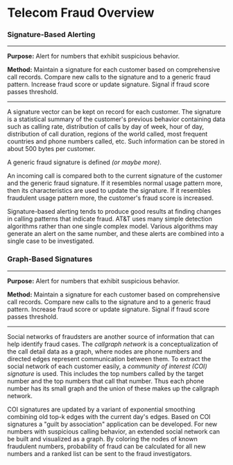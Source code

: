 # Telecom Fraud Overview

### Signature-Based Alerting

<hr>

**Purpose:** Alert for numbers that exhibit suspicious behavior.

**Method:** Maintain a signature for each customer based on comprehensive
call records. Compare new calls to the signature and to a generic fraud
pattern. Increase fraud score or update signature. Signal if fraud score
passes threshold.

<hr>

A signature vector can be kept on record for each customer. The signature
is a statistical summary of the customer's previous behavior containing data
such as calling rate, distribution of calls by day of week, hour of day,
distribution of call duration, regions of the world called, most frequent
countries and phone numbers called, etc. Such information can be stored in
about 500 bytes per customer.

A generic fraud signature is defined *(or maybe more)*.

An incoming call is compared both to the current signature of the customer
and the generic fraud signature. If it resembles normal usage pattern more,
then its characteristics are used to update the signature. If it
resembles fraudulent usage pattern more, the customer's fraud score is
increased.

Signature-based alerting tends to produce good results at finding changes in
calling patterns that indicate fraud. AT&T uses many simple detection
algorithms rather than one single complex model. Various algorithms may
generate an alert on the same number, and these alerts are combined into a
single case to be investigated.


### Graph-Based Signatures

<hr>

**Purpose:** Alert for numbers that exhibit suspicious behavior.

**Method:** Maintain a signature for each customer based on comprehensive
call records. Compare new calls to the signature and to a generic fraud
pattern. Increase fraud score or update signature. Signal if fraud score
passes threshold.

<hr>

Social networks of fraudsters are another source of information that can help
identify fraud cases. The *callgraph network* is a conceptualization of the 
call detail data as a graph, where nodes are phone numbers and directed edges 
represent communication between them. To extract the social network of each 
customer easily, a *community of interest (COI) signature* is used.
This includes the top numbers called by the target number and the top numbers 
that call that number. Thus each phone number has its small graph and the
union of these makes up the callgraph network.

COI signatures are updated by a variant of exponential smoothing combining
old top-k edges with the current day's edges. Based on COI signatures a "guilt
by association" application can be developed. For new numbers with suspicious
calling behavior, an extended social network can be built and visualized as a
graph. By coloring the nodes of known fraudulent numbers, probability of fraud
can be calculated for all new numbers and a ranked list can be sent to the 
fraud investigators.
